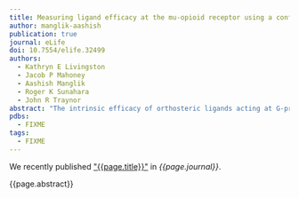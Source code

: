 ```yaml
---
title: Measuring ligand efficacy at the mu-opioid receptor using a conformational biosensor
author: manglik-aashish
publication: true
journal: eLife
doi: 10.7554/elife.32499
authors:
  - Kathryn E Livingston
  - Jacob P Mahoney
  - Aashish Manglik
  - Roger K Sunahara
  - John R Traynor
abstract: "The intrinsic efficacy of orthosteric ligands acting at G-protein-coupled receptors (GPCRs) reflects their ability to stabilize active receptor states (R*) and is a major determinant of their physiological effects. Here, we present a direct way to quantify the efficacy of ligands by measuring the binding of a R*-specific biosensor to purified receptor employing interferometry. As an example, we use the mu-opioid receptor (µ-OR), a prototypic class A GPCR, and its active state sensor, nanobody-39 (Nb39). We demonstrate that ligands vary in their ability to recruit Nb39 to µ-OR and describe methadone, loperamide, and PZM21 as ligands that support unique R* conformation(s) of µ-OR. We further show that positive allosteric modulators of µ-OR promote formation of R* in addition to enhancing promotion by orthosteric agonists. Finally, we demonstrate that the technique can be utilized with heterotrimeric G protein. The method is cell-free, signal transduction-independent and is generally applicable to GPCRs."
pdbs:
  - FIXME
tags:
  - FIXME
---
```


We recently published ["{{page.title}}"](https://doi.org/{{page.doi}}) in *{{page.journal}}*.

{{page.abstract}}